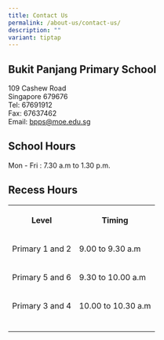 ```yaml
---
title: Contact Us
permalink: /about-us/contact-us/
description: ""
variant: tiptap
---
```

<h2>Bukit Panjang Primary School</h2>
<p>109 Cashew Road
<br>Singapore 679676
<br>Tel: 67691912
<br>Fax: 67637462
<br>Email:&nbsp;<a href="mailto:bpps@moe.edu.sg" rel="noopener noreferrer nofollow" target="_blank">bpps@moe.edu.sg</a>
</p>
<h2>School Hours</h2>
<p>Mon - Fri : 7.30 a.m to 1.30 p.m.</p>
<h2>Recess Hours</h2>
<table style="minWidth: 50px">
<colgroup>
<col>
<col>
</colgroup>
<tbody>
<tr>
<th rowspan="1" colspan="1">
<p>Level</p>
</th>
<th rowspan="1" colspan="1">
<p>Timing</p>
</th>
</tr>
<tr>
<td rowspan="1" colspan="1">
<p>Primary 1 and 2</p>
</td>
<td rowspan="1" colspan="1">
<p>9.00 to 9.30 a.m</p>
</td>
</tr>
<tr>
<td rowspan="1" colspan="1">
<p>Primary 5 and 6</p>
</td>
<td rowspan="1" colspan="1">
<p>9.30 to 10.00 a.m</p>
</td>
</tr>
<tr>
<td rowspan="1" colspan="1">
<p>Primary 3 and 4</p>
</td>
<td rowspan="1" colspan="1">
<p>10.00 to 10.30 a.m</p>
</td>
</tr>
<tr>
<td rowspan="1" colspan="1">
<p></p>
</td>
<td rowspan="1" colspan="1">
<p></p>
</td>
</tr>
</tbody>
</table>
<p></p>